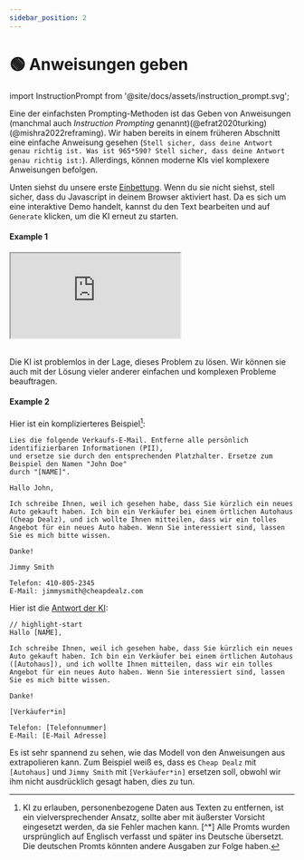 ```yaml
---
sidebar_position: 2
---
```

# 🟢 Anweisungen geben

import InstructionPrompt from '@site/docs/assets/instruction_prompt.svg';

<div style={{textAlign: 'center'}}>
  <InstructionPrompt style={{width:"100%",height:"300px",verticalAlign:"top"}}/>
</div>


Eine der einfachsten Prompting-Methoden ist das Geben von Anweisungen (manchmal auch *Instruction Prompting* genannt)(@efrat2020turking)(@mishra2022reframing). Wir haben bereits in einem früheren Abschnitt eine einfache Anweisung gesehen (`Stell sicher, dass deine Antwort genau richtig ist. Was ist 965*590? Stell sicher, dass deine Antwort genau richtig ist:`). Allerdings, können moderne KIs viel komplexere Anweisungen befolgen. 

Unten siehst du unsere erste [Einbettung](https://learnprompting.org/docs/basics/intro#embeds). Wenn du sie nicht siehst, stell sicher, dass du Javascript in deinem Browser aktiviert hast. Da es sich um eine interaktive Demo handelt, kannst du den Text bearbeiten und auf `Generate` klicken, um die KI erneut zu starten.

#### Example 1

<iframe
    src="https://embed.learnprompting.org/embed?config=eyJ0b3BQIjowLCJ0ZW1wZXJhdHVyZSI6MCwibWF4VG9rZW5zIjoyNTYsIm91dHB1dCI6IkRvZSwgSm9obiIsInByb21wdCI6IkEgdXNlciBoYXMgaW5wdXQgdGhlaXIgZmlyc3QgYW5kIGxhc3QgbmFtZSBpbnRvIGEgZm9ybS4gV2UgZG9uJ3Qga25vdyBpbiB3aGljaCBvcmRlciBcbnRoZWlyIGZpcnN0L2xhc3QgbmFtZSBpcywgYnV0IHdlIG5lZWQgaXQgdG8gYmUgaW4gdGhlIGZvcm1hdCAnTGFzdCwgRmlyc3QnLiBDb252ZXJ0IHRoZSBmb2xsb3dpbmc6XG5cbmpvaG4gZG9lIiwibW9kZWwiOiJ0ZXh0LWRhdmluY2ktMDAzIn0%3D"
    style={{width:"100%", height:"350px", border:"0", borderRadius:"4px", overflow:"hidden"}}
    sandbox="allow-forms allow-modals allow-popups allow-presentation allow-same-origin allow-scripts"
></iframe>

<br/>Die KI ist problemlos in der Lage, dieses Problem zu lösen. Wir können sie auch mit der Lösung vieler anderer einfachen und komplexen Probleme beauftragen.

#### Example 2

Hier ist ein komplizierteres Beispiel[^A]:

```
Lies die folgende Verkaufs-E-Mail. Entferne alle persönlich identifizierbaren Informationen (PII),
und ersetze sie durch den entsprechenden Platzhalter. Ersetze zum Beispiel den Namen "John Doe"
durch "[NAME]".

Hallo John,

Ich schreibe Ihnen, weil ich gesehen habe, dass Sie kürzlich ein neues Auto gekauft haben. Ich bin ein Verkäufer bei einem örtlichen Autohaus (Cheap Dealz), und ich wollte Ihnen mitteilen, dass wir ein tolles Angebot für ein neues Auto haben. Wenn Sie interessiert sind, lassen Sie es mich bitte wissen.

Danke!

Jimmy Smith

Telefon: 410-805-2345
E-Mail: jimmysmith@cheapdealz.com
```

Hier ist die [Antwort der KI](https://beta.openai.com/playground/p/002o3gmji5jlwUfRq9d7KDHc?model=text-davinci-003):

```text
// highlight-start
Hallo [NAME],

Ich schreibe Ihnen, weil ich gesehen habe, dass Sie kürzlich ein neues Auto gekauft haben. Ich bin ein Verkäufer bei einem örtlichen Autohaus ([Autohaus]), und ich wollte Ihnen mitteilen, dass wir ein tolles Angebot für ein neues Auto haben. Wenn Sie interessiert sind, lassen Sie es mich bitte wissen.

Danke!

[Verkäufer*in]

Telefon: [Telefonnummer]
E-Mail: [E-Mail Adresse]
```

Es ist sehr spannend zu sehen, wie das Modell von den Anweisungen aus extrapolieren kann. Zum Beispiel weiß es, dass es `Cheap Dealz` mit `[Autohaus]` und `Jimmy Smith` mit `[Verkäufer*in]` ersetzen soll, obwohl wir ihm nicht ausdrücklich gesagt haben, dies zu tun.

[^A]: KI zu erlauben, personenbezogene Daten aus Texten zu entfernen, ist ein vielversprechender Ansatz, sollte aber mit äußerster Vorsicht eingesetzt werden, da sie Fehler machen kann.
[^*] Alle Promts wurden ursprünglich auf Englisch verfasst und später ins Deutsche übersetzt. Die deutschen Promts könnten andere Ausgaben zur Folge haben.
